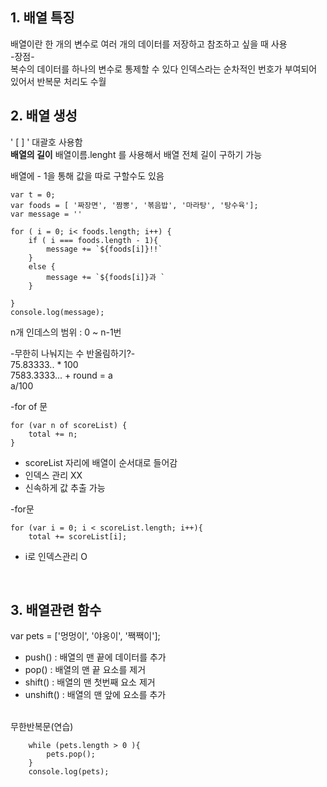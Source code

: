 ## 1. 배열 특징
배열이란 한 개의 변수로 여러 개의 데이터를 저장하고 참조하고 싶을 때 사용  
-장점-   
복수의 데이터를 하나의 변수로 통제할 수 있다
인덱스라는 순차적인 번호가 부여되어 있어서 반복문 처리도 수월
<br>

## 2. 배열 생성
' [ ] ' 대괄호 사용함  
**배열의 길이**
배열이름.lenght 를 사용해서 배열 전체 길이 구하기 가능  

배열에  - 1을 통해 값을 따로 구할수도 있음

    var t = 0;
    var foods = [ '짜장면', '짬뽕', '볶음밥', '마라탕', '탕수육'];
    var message = ''

    for ( i = 0; i< foods.length; i++) {
        if ( i === foods.length - 1){
            message += `${foods[i]}!!`
        }
        else {
            message += `${foods[i]}과 `
        }
        
    }
    console.log(message);

n개 인데스의 범위 : 0 ~ n-1번

-무한히 나눠지는 수 반올림하기?-   
75.83333..      * 100  
7583.3333...    + round = a  
a/100  


-for of 문

    for (var n of scoreList) {
        total += n;
    }

- scoreList 자리에 배열이 순서대로 들어감
- 인덱스 관리 XX
- 신속하게 값 추출 가능

-for문

    for (var i = 0; i < scoreList.length; i++){
        total += scoreList[i];

- i로 인덱스관리 O

<br>

## 3. 배열관련 함수

var pets = ['멍멍이', '야옹이', '짹짹이'];

- push() : 배열의 맨 끝에 데이터를 추가  
- pop() : 배열의 맨 끝 요소를 제거
- shift() : 배열의 맨 첫번째 요소 제거  
- unshift() : 배열의 맨 앞에 요소를 추가  
<br>
무한반복문(연습)

        while (pets.length > 0 ){
            pets.pop();
        }
        console.log(pets);

